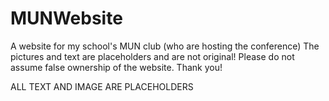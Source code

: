 # MUNWebsite
A website for my school's MUN club (who are hosting the conference)
The pictures and text are placeholders and are not original! Please do not assume false ownership of the website. 
Thank you!

ALL TEXT AND IMAGE ARE PLACEHOLDERS
